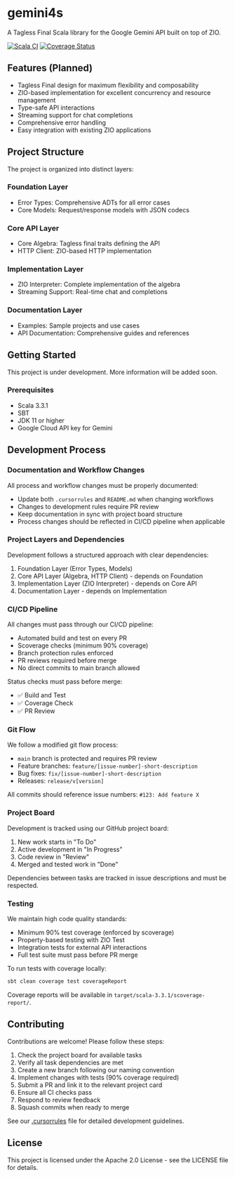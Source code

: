 # gemini4s

A Tagless Final Scala library for the Google Gemini API built on top of ZIO.

[![Scala CI](https://github.com/JamesMMiller/gemini4s/actions/workflows/scala.yml/badge.svg?branch=main)](https://github.com/JamesMMiller/gemini4s/actions/workflows/scala.yml)
[![Coverage Status](https://github.com/JamesMMiller/gemini4s/actions/workflows/scoverage.yml/badge.svg)](https://github.com/JamesMMiller/gemini4s/actions/workflows/scoverage.yml)

## Features (Planned)

- Tagless Final design for maximum flexibility and composability
- ZIO-based implementation for excellent concurrency and resource management
- Type-safe API interactions
- Streaming support for chat completions
- Comprehensive error handling
- Easy integration with existing ZIO applications

## Project Structure

The project is organized into distinct layers:

### Foundation Layer
- Error Types: Comprehensive ADTs for all error cases
- Core Models: Request/response models with JSON codecs

### Core API Layer
- Core Algebra: Tagless final traits defining the API
- HTTP Client: ZIO-based HTTP implementation

### Implementation Layer
- ZIO Interpreter: Complete implementation of the algebra
- Streaming Support: Real-time chat and completions

### Documentation Layer
- Examples: Sample projects and use cases
- API Documentation: Comprehensive guides and references

## Getting Started

This project is under development. More information will be added soon.

### Prerequisites

- Scala 3.3.1
- SBT
- JDK 11 or higher
- Google Cloud API key for Gemini

## Development Process

### Documentation and Workflow Changes

All process and workflow changes must be properly documented:
- Update both `.cursorrules` and `README.md` when changing workflows
- Changes to development rules require PR review
- Keep documentation in sync with project board structure
- Process changes should be reflected in CI/CD pipeline when applicable

### Project Layers and Dependencies

Development follows a structured approach with clear dependencies:
1. Foundation Layer (Error Types, Models)
2. Core API Layer (Algebra, HTTP Client) - depends on Foundation
3. Implementation Layer (ZIO Interpreter) - depends on Core API
4. Documentation Layer - depends on Implementation

### CI/CD Pipeline

All changes must pass through our CI/CD pipeline:
- Automated build and test on every PR
- Scoverage checks (minimum 90% coverage)
- Branch protection rules enforced
- PR reviews required before merge
- No direct commits to main branch allowed

Status checks must pass before merge:
- ✅ Build and Test
- ✅ Coverage Check
- ✅ PR Review

### Git Flow

We follow a modified git flow process:
- `main` branch is protected and requires PR review
- Feature branches: `feature/[issue-number]-short-description`
- Bug fixes: `fix/[issue-number]-short-description`
- Releases: `release/v[version]`

All commits should reference issue numbers: `#123: Add feature X`

### Project Board

Development is tracked using our GitHub project board:
1. New work starts in "To Do"
2. Active development in "In Progress"
3. Code review in "Review"
4. Merged and tested work in "Done"

Dependencies between tasks are tracked in issue descriptions and must be respected.

### Testing

We maintain high code quality standards:
- Minimum 90% test coverage (enforced by scoverage)
- Property-based testing with ZIO Test
- Integration tests for external API interactions
- Full test suite must pass before PR merge

To run tests with coverage locally:
```bash
sbt clean coverage test coverageReport
```

Coverage reports will be available in `target/scala-3.3.1/scoverage-report/`.

## Contributing

Contributions are welcome! Please follow these steps:

1. Check the project board for available tasks
2. Verify all task dependencies are met
3. Create a new branch following our naming convention
4. Implement changes with tests (90% coverage required)
5. Submit a PR and link it to the relevant project card
6. Ensure all CI checks pass
7. Respond to review feedback
8. Squash commits when ready to merge

See our [.cursorrules](.cursorrules) file for detailed development guidelines.

## License

This project is licensed under the Apache 2.0 License - see the LICENSE file for details. 
